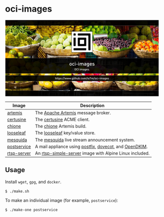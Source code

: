 oci-images
===

![oci-images](./readme.jpg?raw=true)

| Image | Description |
|-------|-------------|
|[artemis](artemis)|The [Apache Artemis](https://activemq.apache.org/components/artemis/) message broker.|
|[certusine](certusine)|The [certusine](https://www.io7m.com/software/certusine) ACME client.|
|[chione](chione)|The [chione](https://github.com/io7m/chione) Artemis build.|
|[looseleaf](looseleaf)|The [looseleaf](https://www.io7m.com/software/looseleaf) key/value store.|
|[mesquida](mesquida)|The [mesquida](https://github.com/io7m/mesquida) live stream announcement system.|
|[postservice](postservice)|A mail appliance using [postfix](https://www.postfix.org/), [dovecot](https://www.dovecot.org/), and [OpenDKIM](http://www.opendkim.org/).|
|[rtsp-server](rtsp-server)|An [rtsp-simple-server](https://github.com/aler9/rtsp-simple-server) image with Alpine Linux included.|

## Usage

Install `wget`, `gpg`, and `docker`.

```shell
$ ./make.sh
```

To make an individual image (for example, `postservice`):

```shell
$ ./make-one postservice
```
